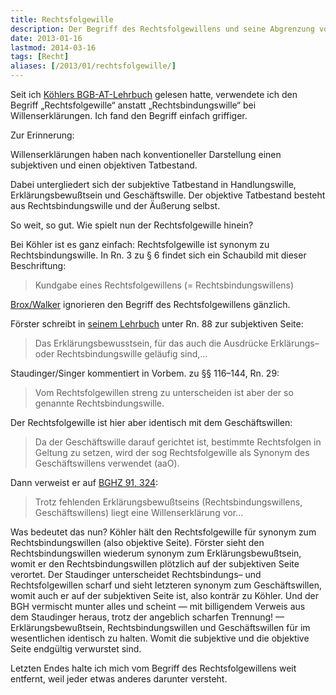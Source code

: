 ```yaml
---
title: Rechtsfolgewille
description: Der Begriff des Rechtsfolgewillens und seine Abgrenzung von verwandten Begriffen
date: 2013-01-16
lastmod: 2014-03-16
tags: [Recht]
aliases: [/2013/01/rechtsfolgewille/]
---
```

Seit ich [Köhlers BGB-AT-Lehrbuch](http://www.amazon.de/BGB-Allgemeiner-Teil-Helmut-K%C3%B6hler/dp/3406625959) gelesen hatte, verwendete ich den Begriff „Rechtsfolgewille“ anstatt „Rechtsbindungswille“ bei Willenserklärungen. Ich fand den Begriff einfach griffiger.

Zur Erinnerung:

Willenserklärungen haben nach konventioneller Darstellung einen subjektiven und einen objektiven Tatbestand.

Dabei untergliedert sich der subjektive Tatbestand in Handlungswille, Erklärungsbewußtsein und Geschäftswille. Der objektive Tatbestand besteht aus Rechtsbindungswille und der Äußerung selbst.

So weit, so gut. Wie spielt nun der Rechtsfolgewille hinein?

Bei Köhler ist es ganz einfach: Rechtsfolgewille ist synonym zu Rechtsbindungswille. In Rn. 3 zu § 6 findet sich ein Schaubild mit dieser Beschriftung:

> Kundgabe eines Rechtsfolgewillens (= Rechtsbindungswillens)

[Brox/Walker](http://www.amazon.de/Allgemeiner-Teil-BGB-Hans-Brox/dp/3800639920) ignorieren den Begriff des Rechtsfolgewillens gänzlich.

Förster schreibt in [seinem Lehrbuch](http://www.amazon.de/Allgemeiner-Teil-BGB-Einf%C3%BChrung-Rechtsgebiet/dp/381149693X) unter Rn. 88 zur subjektiven Seite:

> Das Erklärungsbewusstsein, für das auch die Ausdrücke Erklärungs– oder Rechtsbindungswille geläufig sind,…

Staudinger/Singer kommentiert in Vorbem. zu §§ 116–144, Rn. 29:

> Vom Rechtsfolgewillen streng zu unterscheiden ist aber der so genannte Rechtsbindungswille.

Der Rechtsfolgewille ist hier aber identisch mit dem Geschäftswillen:

> Da der Geschäftswille darauf gerichtet ist, bestimmte Rechtsfolgen in Geltung zu setzen, wird der sog Rechtsfolgewille als Synonym des Geschäftswillens verwendet (aaO).

Dann verweist er auf [BGHZ 91, 324](http://dejure.org/dienste/vernetzung/rechtsprechung?Text=BGHZ%2091,%20324):

> Trotz fehlenden Erklärungsbewußtseins (Rechtsbindungswillens, Geschäftswillens) liegt eine Willenserklärung vor…

Was bedeutet das nun? Köhler hält den Rechtsfolgewille für synonym zum Rechtsbindungswillen (also objektive Seite). Förster sieht den Rechtsbindungswillen wiederum synonym zum Erklärungsbewußtsein, womit er den Rechtsbindungswillen plötzlich auf der subjektiven Seite verortet. Der Staudinger unterscheidet Rechtsbindungs– und Rechtsfolgewillen scharf und sieht letzteren synonym zum Geschäftswillen, womit auch er auf der subjektiven Seite ist, also konträr zu Köhler. Und der BGH vermischt munter alles und scheint — mit billigendem Verweis aus dem Staudinger heraus, trotz der angeblich scharfen Trennung! — Erklärungsbewußtsein, Rechtsbindungswillen und Geschäftswillen für im wesentlichen identisch zu halten. Womit die subjektive und die objektive Seite endgültig verwurstet sind.

Letzten Endes halte ich mich vom Begriff des Rechtsfolgewillens weit entfernt, weil jeder etwas anderes darunter versteht.